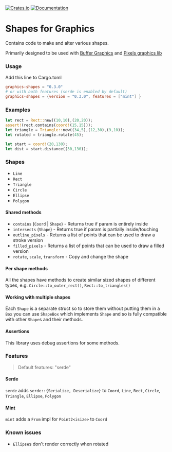 [![Crates.io](https://img.shields.io/crates/v/graphics-shapes)](https://crates.io/crates/graphics-shapes "Crates.io version")
[![Documentation](https://img.shields.io/docsrs/graphics-shapes)](https://docs.rs/graphics-shapes "Documentation")

# Shapes for Graphics

Contains code to make and alter various shapes.

Primarily designed to be used with [Buffer Graphics](https://github.com/emmabritton/buffer-graphics-lib) and [Pixels graphics lib](https://github.com/emmabritton/pixel-graphics-lib)

### Usage

Add this line to Cargo.toml
```toml
graphics-shapes = "0.3.0"
# or with both features (serde is enabled by default)
graphics-shapes = {version = "0.3.0", features = ["mint"] }
```

### Examples 

```rust
let rect = Rect::new((10,10),(20,20));
assert!(rect.contains(coord!(15,15)));
let triangle = Triangle::new((34,5),(12,30),(9,10));
let rotated = triangle.rotate(45);

let start = coord!(20,130);
let dist = start.distance((30,130));
```

### Shapes

* `Line` 
* `Rect` 
* `Triangle`
* `Circle`
* `Ellipse`
* `Polygon`

#### Shared methods

* `contains` (`Coord` | `Shape`) - Returns true if param is entirely inside 
* `intersects` (`Shape`) - Returns true if param is partially inside/touching
* `outline_pixels` - Returns a list of points that can be used to draw a stroke version
* `filled_pixels` - Returns a list of points that can be used to draw a filled version
* `rotate`, `scale`, `transform` - Copy and change the shape

#### Per shape methods

All the shapes have methods to create similar sized shapes of different types, e.g. `Circle::to_outer_rect()`, `Rect::to_triangles()`

#### Working with multiple shapes

Each `Shape` is a separate struct so to store them without putting them in a `Box` you can use `ShapeBox` which implements `Shape` and so is fully compatible with other `Shape`s and their methods.

#### Assertions

This library uses debug assertions for some methods.

### Features

> Default features: "serde"

#### Serde

`serde` adds `serde::{Serialize, Deserialize}` to `Coord`, `Line`, `Rect`, `Circle`, `Triangle`, `Ellipse`, `Polygon`

#### Mint

`mint` adds a `From` impl for `Point2<isize>` to `Coord`

### Known issues

- `Ellipse`s don't render correctly when rotated